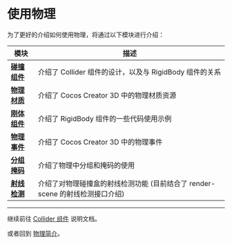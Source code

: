 # 使用物理

为了更好的介绍如何使用物理，将通过以下模块进行介绍：

模块 | 描述
---|---
[**碰撞组件**](physics-collider.md) | 介绍了 Collider 组件的设计，以及与 RigidBody 组件的关系
[**物理材质**](physics-material.md) | 介绍了 Cocos Creator 3D 中的物理材质资源
[**刚体组件**](physics-rigidbody.md) | 介绍了 RigidBody 组件的一些代码使用示例
[**物理事件**](physics-event.md) | 介绍了 Cocos Creator 3D 中的物理事件
[**分组掩码**](physics-group-mask.md) | 介绍了物理中分组和掩码的使用
[**射线检测**](physics-raycast.md) | 介绍了对物理碰撞盒的射线检测功能 (目前结合了 render-scene 的射线检测接口介绍)
---

继续前往 [Collider 组件](physics-collider.md) 说明文档。

或者回到 [物理简介](physics.md)。
